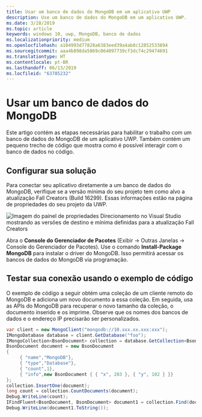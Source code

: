 ```yaml
---
title: Usar um banco de dados do MongoDB em um aplicativo UWP
description: Use um banco de dados do MongoDB em um aplicativo UWP.
ms.date: 3/28/2019
ms.topic: article
keywords: windows 10, uwp, MongoDB, banco de dados
ms.localizationpriority: medium
ms.openlocfilehash: a104993d77828a6383eed39a4ab8c12852533894
ms.sourcegitcommit: aaa4b898da5869c064097739cf3dc74c29474691
ms.translationtype: HT
ms.contentlocale: pt-BR
ms.lasthandoff: 06/13/2019
ms.locfileid: "63785232"
---
```

# <a name="use-a-mongodb-database"></a>Usar um banco de dados do MongoDB
Este artigo contém as etapas necessárias para habilitar o trabalho com um banco de dados do MongoDB de um aplicativo UWP. Também contém um pequeno trecho de código que mostra como é possível interagir com o banco de dados no código.

## <a name="set-up-your-solution"></a>Configurar sua solução

Para conectar seu aplicativo diretamente a um banco de dados do MongoDB, verifique se a versão mínima do seu projeto tem como alvo a atualização Fall Creators (Build 16299).  Essas informações estão na página de propriedades do seu projeto da UWP.

![Imagem do painel de propriedades Direcionamento no Visual Studio mostrando as versões de destino e mínima definidas para a atualização Fall Creators](images/min-version-fall-creators.png)

Abra o **Console do Gerenciador de Pacotes** (Exibir -> Outras Janelas -> Console do Gerenciador de Pacotes). Use o comando **Install-Package MongoDB** para instalar o driver do MongoDB. Isso permitirá acessar os bancos de dados do MongoDB via programação.

## <a name="test-your-connection-using-sample-code"></a>Testar sua conexão usando o exemplo de código
O exemplo de código a seguir obtém uma coleção de um cliente remoto do MongoDB e adiciona um novo documento a essa coleção. Em seguida, usa as APIs do MongoDB para recuperar o novo tamanho da coleção, o documento inserido e os imprime. Observe que os nomes dos bancos de dados e o endereço IP precisarão ser personalizados.

```csharp
var client = new MongoClient("mongodb://10.xxx.xx.xxx:xxx");
IMongoDatabase database = client.GetDatabase("foo");
IMongoCollection<BsonDocument> collection = database.GetCollection<BsonDocument>("bar");
BsonDocument document = new BsonDocument
{
     { "name","MongoDB"},
     { "type","Database"},
     { "count",1},
     { "info",new BsonDocument { { "x", 203 }, { "y", 102 } }}
};
collection.InsertOne(document);
long count = collection.CountDocuments(document);
Debug.WriteLine(count);
IFindFluent<BsonDocument, BsonDocument> document1 = collection.Find(document);
Debug.WriteLine(document1.ToString());
```